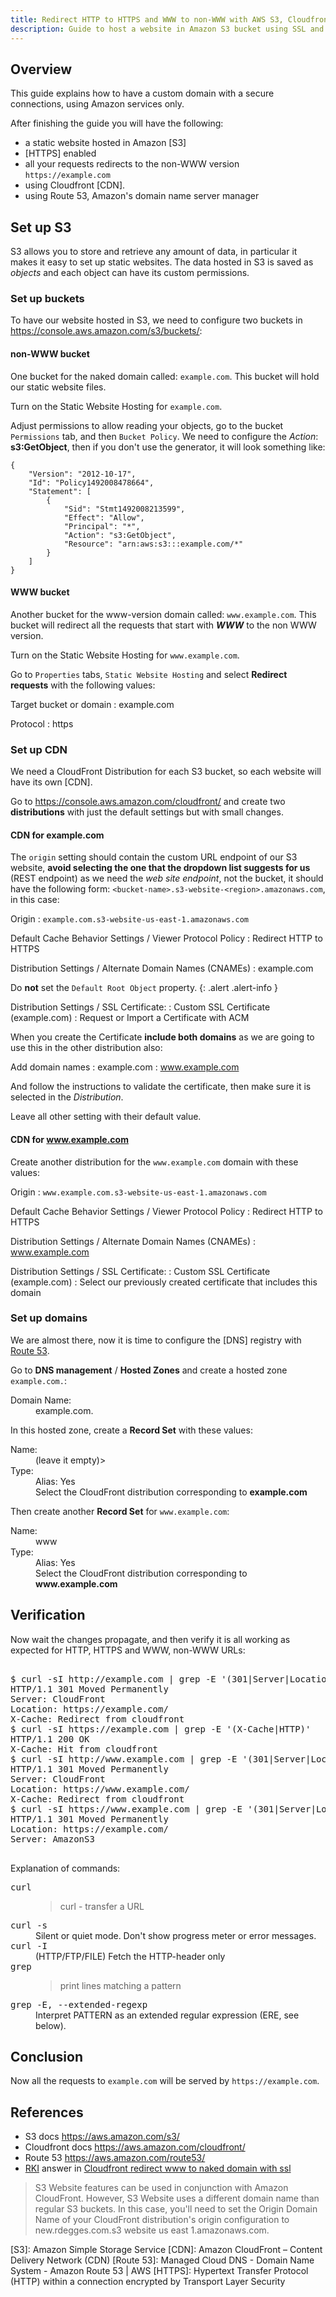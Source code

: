 ```yaml
---
title: Redirect HTTP to HTTPS and WWW to non-WWW with AWS S3, Cloudfront and Route 53 with a custom domain
description: Guide to host a website in Amazon S3 bucket using SSL and a custom non-www domain with Cloudfront CDN.
---
```


## Overview

This guide explains how to have a custom domain with a secure
connections, using Amazon services only.

After finishing the guide you will have the following:

- a static website hosted in Amazon [S3]
- [HTTPS] enabled
- all your requests redirects to the non-WWW version
  `https://example.com` 
- using Cloudfront [CDN].
- using Route 53, Amazon's domain name server manager

## Set up S3

S3 allows you to store and retrieve any amount of data, in particular
it makes it easy to set up static websites. The data hosted in S3 is
saved as *objects* and each object can have its custom permissions.

### Set up buckets

To have our website hosted in S3, we need to configure two buckets
in <https://console.aws.amazon.com/s3/buckets/>:

#### non-WWW bucket

One bucket for the naked domain called: `example.com`. This bucket will hold
our static website files.

Turn on the Static Website Hosting for `example.com`. 

Adjust permissions to allow reading your objects, go to the bucket
`Permissions` tab, and then `Bucket Policy`. We need to configure the
*Action*: **s3:GetObject**, then if you don't use the generator, it
will look something like:

~~~
{
    "Version": "2012-10-17",
    "Id": "Policy1492008478664",
    "Statement": [
        {
            "Sid": "Stmt1492008213599",
            "Effect": "Allow",
            "Principal": "*",
            "Action": "s3:GetObject",
            "Resource": "arn:aws:s3:::example.com/*"
        }
    ]
}
~~~

#### WWW bucket

Another bucket for the www-version domain called: `www.example.com`. This
bucket will redirect all the requests that start with ***WWW*** to the
non WWW version.

Turn on the Static Website Hosting for `www.example.com`. 

Go to `Properties` tabs, `Static Website Hosting` and select
**Redirect requests** with the following values:

Target bucket or domain
: example.com

Protocol
: https

### Set up CDN

We need a CloudFront Distribution for each S3 bucket, so each website
will have its own [CDN].

Go to <https://console.aws.amazon.com/cloudfront/> and create two
**distributions** with just the default settings but with small
changes.

#### CDN for example.com

The `origin` setting should contain the custom URL endpoint of our S3
website, **avoid selecting the one that the dropdown list suggests for
us** (REST endpoint) as we need the *web site endpoint*, not the
bucket, it should have the following form:
`<bucket-name>.s3-website-<region>.amazonaws.com`, in this case:

Origin
: `example.com.s3-website-us-east-1.amazonaws.com`

Default Cache Behavior Settings / Viewer Protocol Policy
: Redirect HTTP to HTTPS

Distribution Settings / Alternate Domain Names (CNAMEs)
: example.com

Do **not** set the `Default Root Object` property.
{: .alert .alert-info }

Distribution Settings / SSL Certificate:
: Custom SSL Certificate (example.com) 
: Request or Import a Certificate with ACM

When you create the Certificate **include both domains** as we are
going to use this in the other distribution also:

Add domain names
: example.com
: www.example.com

And follow the instructions to validate the certificate, then make
sure it is selected in the *Distribution*.

Leave all other setting with their default value.

#### CDN for www.example.com

Create another distribution for the `www.example.com` domain with
these values:

Origin
: `www.example.com.s3-website-us-east-1.amazonaws.com`

Default Cache Behavior Settings / Viewer Protocol Policy
: Redirect HTTP to HTTPS

Distribution Settings / Alternate Domain Names (CNAMEs)
: www.example.com

Distribution Settings / SSL Certificate:
: Custom SSL Certificate (example.com) 
: Select our previously created certificate that includes this domain

### Set up domains

We are almost there, now it is time to configure the [DNS] registry
with [Route 53](https://console.aws.amazon.com/route53/home).

Go to **DNS management** / **Hosted Zones** and create a hosted zone
`example.com.`:

<dl class="row">
  <dt class="col-sm-3">Domain Name:</dt>
  <dd class="col-sm-9">example.com.</dd>
</dl>

In this hosted zone, create a **Record Set** with these values: 

<dl class="row">
  <dt class="col-sm-3">Name:</dt>
  <dd class="col-sm-9">(leave it empty)></dd>
  
  <dt class="col-sm-3">Type:</dt>
  <dd class="col-sm-9">Alias: Yes</dd>
  <dd class="col-sm-9 offset-sm-3">Select the CloudFront distribution corresponding to <strong>example.com</strong></dd>
</dl>

Then create another **Record Set** for `www.example.com`:

<dl class="row">
  <dt class="col-sm-3">Name:</dt>
  <dd class="col-sm-9">www</dd>
  
  <dt class="col-sm-3">Type:</dt>
  <dd class="col-sm-9">Alias: Yes</dd>
  <dd class="col-sm-9 offset-sm-3">Select the CloudFront distribution corresponding to <strong>www.example.com</strong></dd>
</dl>

## Verification

Now wait the changes propagate, and then verify it is all working as
expected for HTTP, HTTPS and WWW, non-WWW URLs:

<pre class="shell">
<samp>
<span class="shell-prompt">$</span> <kbd>curl -sI http://example.com | grep -E '(301|Server|Location|X-Cache|HTTP)'</kbd>
HTTP/1.1 301 Moved Permanently
Server: CloudFront
Location: https://example.com/
X-Cache: Redirect from cloudfront
<span class="shell-prompt">$</span> <kbd>curl -sI https://example.com | grep -E '(X-Cache|HTTP)'</kbd>
HTTP/1.1 200 OK
X-Cache: Hit from cloudfront
<span class="shell-prompt">$</span> <kbd>curl -sI http://www.example.com | grep -E '(301|Server|Location|X-Cache|HTTP)'</kbd>
HTTP/1.1 301 Moved Permanently
Server: CloudFront
Location: https://www.example.com/
X-Cache: Redirect from cloudfront
<span class="shell-prompt">$</span> <kbd>curl -sI https://www.example.com | grep -E '(301|Server|Location|HTTP)'</kbd>
HTTP/1.1 301 Moved Permanently
Location: https://example.com/
Server: AmazonS3
</samp>
</pre>

Explanation of commands:

<dl class="row">
  <dt class="col-sm-3"><kbd>curl</kbd></dt>
  <dd class="col-sm-9"><blockquote>curl - transfer a URL</blockquote></dd>

  <dt class="col-sm-3"><kbd>curl -s</kbd></dt>
  <dd class="col-sm-9">Silent  or  quiet mode. Don't show progress meter or error messages.</dd>

  <dt class="col-sm-3"><kbd>curl -I</kbd></dt>
  <dd class="col-sm-9">(HTTP/FTP/FILE) Fetch the HTTP-header only</dd>

  <dt class="col-sm-3"><kbd>grep</kbd></dt>
  <dd class="col-sm-9"><blockquote>print lines matching a pattern</blockquote></dd>

  <dt class="col-sm-3"><kbd>grep -E, --extended-regexp</kbd></dt>
  <dd class="col-sm-9">Interpret PATTERN as an extended regular expression (ERE, see below).</dd>
</dl>

## Conclusion

Now all the requests to `example.com` will be served by
`https://example.com`.

## References

- S3 docs <https://aws.amazon.com/s3/>
- Cloudfront docs <https://aws.amazon.com/cloudfront/>
- Route 53 <https://aws.amazon.com/route53/>
- [RKI](http://stackoverflow.com/users/796468/rki) answer in [Cloudfront redirect www to naked domain with ssl](http://stackoverflow.com/a/42869783/1165509)

>S3 Website features can be used in conjunction with Amazon CloudFront. However, S3 Website uses a different domain name than regular S3 buckets. In this case, you'll need to set the Origin Domain Name of your CloudFront distribution's origin configuration to new.rdegges.com.s3 website us east 1.amazonaws.com.

[S3]: Amazon Simple Storage Service
[CDN]: Amazon CloudFront – Content Delivery Network (CDN)
[Route 53]: Managed Cloud DNS - Domain Name System - Amazon Route 53 | AWS
[HTTPS]: Hypertext Transfer Protocol (HTTP) within a connection encrypted by Transport Layer Security
